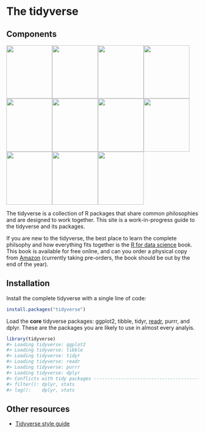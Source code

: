 
<!-- README.md is generated from README.Rmd. Please edit that file -->
<style>
small.tidyverse {display: none;}
.navbar .navbar-brand {
  font-size: 50px;
  padding: 10px 0 0 0;
  background-image: none;
}
.navbar {
  height: 80px;
}
body {
  position: relative;
  padding-top: 100px;
}
</style>
The tidyverse
=============

Components
----------

<a href='http://dplyr.tidyverse.org'><img src='http://dplyr.tidyverse.org/logo.png' width='120' height='139' /></a><a href='http://forcats.tidyverse.org'><img src='http://forcats.tidyverse.org/logo.png' width='120' height='139' /></a><a href='http://ggplot2.tidyverse.org'><img src='http://ggplot2.tidyverse.org/logo.png' width='120' height='139' /></a><a href='http://haven.tidyverse.org'><img src='http://haven.tidyverse.org/logo.png' width='120' height='139' /></a><a href='http://purrr.tidyverse.org'><img src='http://purrr.tidyverse.org/logo.png' width='120' height='139' /></a><a href='http://readr.tidyverse.org'><img src='http://readr.tidyverse.org/logo.png' width='120' height='139' /></a><a href='http://readxl.tidyverse.org'><img src='http://readxl.tidyverse.org/logo.png' width='120' height='139' /></a><a href='http://stringr.tidyverse.org'><img src='http://stringr.tidyverse.org/logo.png' width='120' height='139' /></a><a href='http://tibble.tidyverse.org'><img src='http://tibble.tidyverse.org/logo.png' width='120' height='139' /></a><a href='http://tidyr.tidyverse.org'><img src='http://tidyr.tidyverse.org/logo.png' width='120' height='139' /></a><a href='http://tidyverse.tidyverse.org'><img src='http://tidyverse.tidyverse.org/logo.png' width='120' height='139' /></a>

The tidyverse is a collection of R packages that share common philosophies and are designed to work together. This site is a work-in-progress guide to the tidyverse and its packages.

If you are new to the tidyverse, the best place to learn the complete philsophy and how everything fits together is the [R for data science](http://r4ds.had.co.nz/) book. This book is available for free online, and can you order a physical copy from [Amazon](http://amzn.to/2aHLAQ1) (currently taking pre-orders, the book should be out by the end of the year).

Installation
------------

Install the complete tidyverse with a single line of code:

``` r
install.packages("tidyverse")
```

Load the **core** tidyverse packages: ggplot2, tibble, tidyr, [readr](http://readr.tidyverse.org), purrr, and dplyr. These are the packages you are likely to use in almost every analyis.

``` r
library(tidyverse)
#> Loading tidyverse: ggplot2
#> Loading tidyverse: tibble
#> Loading tidyverse: tidyr
#> Loading tidyverse: readr
#> Loading tidyverse: purrr
#> Loading tidyverse: dplyr
#> Conflicts with tidy packages ----------------------------------------------
#> filter(): dplyr, stats
#> lag():    dplyr, stats
```

Other resources
---------------

-   [Tidyverse style guide](http://style.tidyverse.org)
